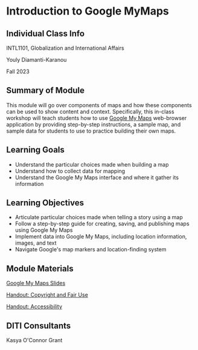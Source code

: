 <h1>Introduction to Google MyMaps</h1>
<h2>Individual Class Info</h2>

INTL1101, Globalization and International Affairs

Youly Diamanti-Karanou

Fall 2023

<h2>Summary of Module</h2>


This module will go over components of maps and how these components can be used to show content and context. Specifically, this in-class workshop will teach students how to use [Google My Maps](https://google.com/mymaps/) web-browser application by providing step-by-step instructions, a sample map, and sample data for students to use to practice building their own maps.

<h2>Learning Goals</h2>

* Understand the particular choices made when building a map
* Understand how to collect data for mapping
* Understand the Google My Maps interface and where it gather its information

<h2>Learning Objectives</h2>

* Articulate particular choices made when telling a story using a map
* Follow a step-by-step guide for creating, saving, and publishing maps using Google My Maps
* Implement data into Google My Maps, including location information, images, and text
* Navigate Google's map markers and location-finding system

<h2>Module Materials</h2>

[Google My Maps Slides](https://github.com/NULabNortheastern/digitalassignmentshowcase/blob/main/mapping/fa23-diamantikaranou-intl1101-googlemymaps/googlemymaps-slides.pdf)

[Handout: Copyright and Fair Use](https://github.com/NULabNortheastern/digitalassignmentshowcase/blob/main/handouts/Copyright-Fair-Use.pdf)

[Handout: Accessibility](https://github.com/NULabNortheastern/digitalassignmentshowcase/blob/main/handouts/Accessibility.pdf)

<h2>DITI Consultants</h2>

Kasya O'Connor Grant




